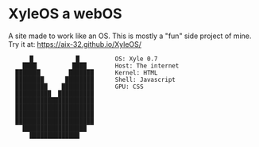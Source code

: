 # XyleOS a webOS
A site made to work like an OS. This is mostly a "fun" side project of mine.
Try it at: https://aix-32.github.io/XyleOS/
                           
          █            █          OS: Xyle 0.7
        ████          ████        Host: The internet
      ███████        ███████      Kernel: HTML
      ████████      ████████      Shell: Javascript
      █████████    █████████      GPU: CSS
      ██████████  ██████████      
      ██████████████████████      
      ██████████████████████      
      ██████████████████████      
      ██████████████████████      
        ██████████████████        
          ██████████████           
                                  
                                  
